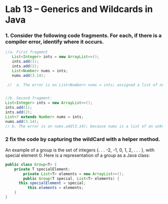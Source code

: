 # Lab 13 – Generics and Wildcards in Java


### 1. Consider the following code fragments. For each, if there is a compiler error, identify where it occurs.
```java
//a. First fragment
   List<Integer> ints = new ArrayList<>();
   ints.add(1);
   ints.add(2);
   List<Number> nums = ints;
   nums.add(3.14);
   
 //  a. The error is on List<Number> nums = ints; assigned a list of numbers, which is not allowed by java in generics becausre they are not covariant

```

```java

//b. Second fragment:
List<Integer> ints = new ArrayList<>();
ints.add(1);
ints.add(2);
List<? extends Number> nums = ints;
nums.add(3.14);
// b. The error is on nums.add(3.14); because nums is a list of an unknown type that extends Number, and you cannot add elements to it.
```

###  2 fix the code by capturing the wildCard with a helper method. 

An example of a group is the set of integers {. . . -2, -1, 0, 1, 2, . . . }, with special element 0.
Here is a representation of a group as a Java class:

```java
public class Group<T> {
  	private T specialElement;
		private List<T> elements = new ArrayList<>();
		public Group(T special, List<T> elements) {
      this.specialElement = special;
		  this.elements = elements;
    }
}
```





